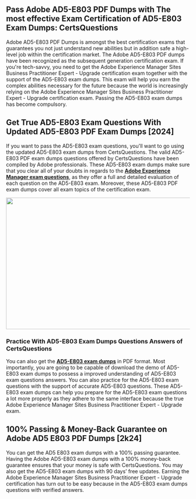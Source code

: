 <h2>Pass Adobe AD5-E803 PDF Dumps with The most effective Exam Certification of AD5-E803 Exam Dumps: CertsQuestions</h2>
<p>Adobe AD5-E803 PDF Dumps is amongst the best certification exams that guarantees you not just understand new abilities but in addition safe a high-level job within the certification market. The Adobe AD5-E803 PDF dumps have been recognized as the subsequent generation certification exam. If you're tech-savvy, you need to get the Adobe Experience Manager Sites Business Practitioner Expert - Upgrade certification exam together with the support of the AD5-E803 exam dumps. This exam will help you earn the complex abilities necessary for the future because the world is increasingly relying on the Adobe Experience Manager Sites Business Practitioner Expert - Upgrade certification exam. Passing the AD5-E803 exam dumps has become compulsory.</p>
<h2>Get True AD5-E803 Exam Questions With Updated AD5-E803 PDF Exam Dumps [2024]</h2>
<p>If you want to pass the AD5-E803 exam questions, you'll want to go using the updated AD5-E803 exam dumps from CertsQuestions. The valid AD5-E803 PDF exam dumps questions offered by CertsQuestions have been compiled by Adobe professionals. These AD5-E803 exam dumps make sure that you clear all of your doubts in regards to the <strong><a href="https://www.certsquestions.com/adobe-experience-manager-certification.html">Adobe Experience Manager exam questions</a></strong>, as they offer a full and detailed evaluation of each question on the AD5-E803 exam. Moreover, these AD5-E803 PDF exam dumps cover all exam topics of the certification exam.</p>
<p><img style="display: block; margin-left: auto; margin-right: auto;" src="https://i.imgur.com/53zZ4Bb.png" alt="" width="720" height="360" /></p>
<h3>Practice With AD5-E803 Exam Dumps Questions Answers of CertsQuestions</h3>
<p>You can also get the <a href="https://www.certsquestions.com/AD5-E803-pdf-dumps.html"><strong>AD5-E803 exam dumps</strong></a> in PDF format. Most importantly, you are going to be capable of download the demo of AD5-E803 exam dumps to possess a improved understanding of AD5-E803 exam questions answers. You can also practice for the AD5-E803 exam questions with the support of accurate AD5-E803 questions. These AD5-E803 exam dumps can help you prepare for the AD5-E803 exam questions a lot more properly as they adhere to the same interface because the true Adobe Experience Manager Sites Business Practitioner Expert - Upgrade exam.</p>
<h2>100% Passing &amp; Money-Back Guarantee on Adobe AD5 E803 PDF Dumps [2k24]</h2>
<p>You can get the AD5 E803 exam dumps with a 100% passing guarantee. Having the Adobe AD5-E803 exam dumps with a 100% money-back guarantee ensures that your money is safe with CertsQuestions. You may also get the AD5-E803 exam dumps with 90 days&rsquo; free updates. Earning the Adobe Experience Manager Sites Business Practitioner Expert - Upgrade certification has turn out to be easy because in the AD5-E803 exam dumps questions with verified answers.</p>
